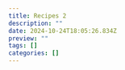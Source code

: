 ```yaml
---
title: Recipes 2
description: ""
date: 2024-10-24T18:05:26.834Z
preview: ""
tags: []
categories: []
---
```

